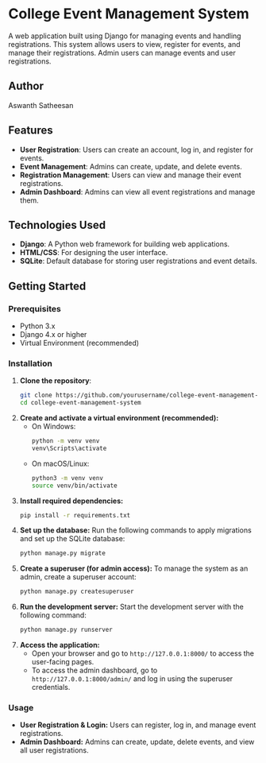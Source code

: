 # College Event Management System

A web application built using Django for managing events and handling registrations. This system allows users to view, register for events, and manage their registrations. Admin users can manage events and user registrations.

## Author

Aswanth Satheesan

## Features

- **User Registration**: Users can create an account, log in, and register for events.
- **Event Management**: Admins can create, update, and delete events.
- **Registration Management**: Users can view and manage their event registrations.
- **Admin Dashboard**: Admins can view all event registrations and manage them.

## Technologies Used

- **Django**: A Python web framework for building web applications.
- **HTML/CSS**: For designing the user interface.
- **SQLite**: Default database for storing user registrations and event details.

## Getting Started

### Prerequisites

- Python 3.x
- Django 4.x or higher
- Virtual Environment (recommended)

### Installation

1. **Clone the repository**:
   ```bash
   git clone https://github.com/yourusername/college-event-management-system.git
   cd college-event-management-system
2. **Create and activate a virtual environment (recommended):**
   - On Windows:
     ```bash
     python -m venv venv
     venv\Scripts\activate
     ```
   - On macOS/Linux:
     ```bash
     python3 -m venv venv
     source venv/bin/activate
     ```
3. **Install required dependencies:**
   ```bash
   pip install -r requirements.txt
4. **Set up the database:**
   Run the following commands to apply migrations and set up the SQLite database:
   ```bash
   python manage.py migrate
5. **Create a superuser (for admin access):**
   To manage the system as an admin, create a superuser account:
   ```bash
   python manage.py createsuperuser
6. **Run the development server:**
   Start the development server with the following command:
   ```bash
   python manage.py runserver
7. **Access the application:**
   - Open your browser and go to `http://127.0.0.1:8000/` to access the user-facing pages.
   - To access the admin dashboard, go to `http://127.0.0.1:8000/admin/` and log in using the superuser credentials.

### Usage
- **User Registration & Login:** Users can register, log in, and manage event registrations.
- **Admin Dashboard:** Admins can create, update, delete events, and view all user registrations.
